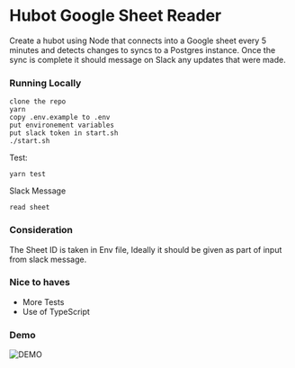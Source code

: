 # Hubot Google Sheet Reader

Create a hubot using Node that connects into a Google sheet every 5 minutes and detects changes to syncs to a Postgres instance. Once the sync is complete it should message on Slack any updates that were made.

### Running Locally

    clone the repo
    yarn
    copy .env.example to .env
    put environement variables
    put slack token in start.sh
    ./start.sh

Test:

    yarn test

Slack Message

    read sheet

### Consideration

The Sheet ID is taken in Env file, Ideally it should be given as part of input from slack message.

### Nice to haves

- More Tests
- Use of TypeScript

### Demo

![DEMO](https://media.giphy.com/media/XEI7jPqx8rkndA4yfF/giphy.gif)
